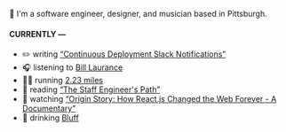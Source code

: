 👋 I'm a software engineer, designer, and musician based in Pittsburgh.

#### CURRENTLY —

* ✏️ writing [“Continuous Deployment Slack Notifications”](https://www.amoscato.com/journal/slack-deploy-notifications/)
* 🎧 listening to [Bill Laurance](https://www.last.fm/music/Bill+Laurance/_/The+Pines)
* 🏃‍♂️ running [2.23 miles](https://www.strava.com/activities/9124056809)
* 📘 reading [“The Staff Engineer&#39;s Path”](https://www.goodreads.com/book/show/59694859-the-staff-engineer-s-path)
* 🍿 watching [“Origin Story: How React.js Changed the Web Forever - A Documentary”](https://youtu.be/8pDqJVdNa44)
* 🍺 drinking [Bluff](https://untappd.com/user/namoscato/checkin/1275064926)
